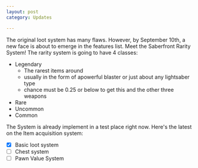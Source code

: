 ```yaml
---
layout: post
category: Updates

---
```


The original loot system has many flaws. However, by September 10th, a new face is about to emerge in the features list. Meet the Saberfront Rarity System! The rarity system is going to have 4 classes:

- Legendary
  - The rarest items around
  - usually in the form of apowerful blaster or just about any lightsaber type
  - chance must be 0.25 or below to get this and the other three weapons
- Rare
- Uncommon
- Common

The System is already implement in a test place right now. Here's the latest on the Item acquisition system:

- [x] Basic loot system
- [ ] Chest system
- [ ] Pawn Value System
